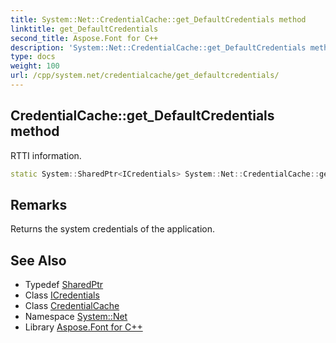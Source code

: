 ```yaml
---
title: System::Net::CredentialCache::get_DefaultCredentials method
linktitle: get_DefaultCredentials
second_title: Aspose.Font for C++
description: 'System::Net::CredentialCache::get_DefaultCredentials method. RTTI information in C++.'
type: docs
weight: 100
url: /cpp/system.net/credentialcache/get_defaultcredentials/
---
```

## CredentialCache::get_DefaultCredentials method


RTTI information.

```cpp
static System::SharedPtr<ICredentials> System::Net::CredentialCache::get_DefaultCredentials()
```

## Remarks


Returns the system credentials of the application. 
## See Also

* Typedef [SharedPtr](../../../system/sharedptr/)
* Class [ICredentials](../../icredentials/)
* Class [CredentialCache](../)
* Namespace [System::Net](../../)
* Library [Aspose.Font for C++](../../../)
